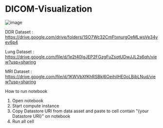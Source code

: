 # DICOM-Visualization

![image](https://github.com/GitHub-Nawatech-Lab/DICOM-Visualization/assets/171122816/bdb20d58-c1cb-4392-b733-f18ac5867718)


DDR Dataset : https://drive.google.com/drive/folders/1SO7Wc32CmFtxnurgOeMLwsVe34yev6p4

Lung Dataset : https://drive.google.com/file/d/1e2t40IgJEP2FGzgFuZsqtUDwJJL2s6qh/view?usp=sharing

MRI Dataset : https://drive.google.com/file/d/1KWVbXfKhRSBkl6OeihilHE0oLBibLNud/view?usp=sharing

How to run notebook
1. Open notebook
2. Start compute instance
3. Copy Datastore URI from data asset and paste to cell contain "{your Datastore URI}" on notebook
4. Run all cell